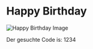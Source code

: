 # Happy Birthday
![Happy Birthday Image](https://encrypted-tbn0.gstatic.com/images?q=tbn:ANd9GcTZ4pOUKzeSQcWCOOGeIbN73zBjMFyZZVRhS36TpDpxfp85dkq3Jjode6xIJSBQ8rr_5QG_Am8&usqp=CAc)

Der gesuchte Code is: 1234 